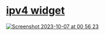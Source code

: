 # <a href="https://ip.jessejesse.com">ipv4 widget<br>

![Screenshot 2023-10-07 at 00 56 23](https://github.com/sudo-self/ipv4/assets/119916323/b1fe4637-6ea7-4a9b-b22b-e9ca6075993d)
